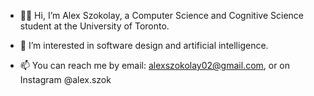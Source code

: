 - 👋🏻 Hi, I’m Alex Szokolay, a Computer Science and Cognitive Science student at the University of Toronto.
- 👀 I’m interested in software design and artificial intelligence.

- 📫 You can reach me by email: alexszokolay02@gmail.com, or on Instagram @alex.szok

